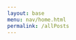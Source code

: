 ```yaml
---
layout: base
menu: nav/home.html
permalink: /allPosts
---
```

<div id="posts-container" class="py-10 space-y-6"></div>

<link href="https://cdn.jsdelivr.net/npm/daisyui@4.12.19/dist/full.min.css" rel="stylesheet" type="text/css" />

<script type="module">
import { getPostsByType, getImagesByPostId, removePostById } from "{{site.baseurl}}/assets/js/api/posts.js";
import { getCommentsByPostId, postComment } from "{{site.baseurl}}/assets/js/api/comments.js";
import { pythonURI } from "{{site.baseurl}}/assets/js/api/config.js";
import { getUserProfile } from "{{site.baseurl}}/assets/js/api/users.js"

const carType = "all";
const postsContainer = document.getElementById("posts-container");

const getPostImages = async (postId) => {
  getImagesByPostId(postId).then((images) => {
    if (images) {
      const formattedImages = [];
      images.forEach((image) => {
        formattedImages.push(`data:image/jpeg;base64,${image}`);
      });
      return formattedImages;
    } else {
      console.error("Failed to fetch images");
    }
  });
}

const removePost = async (postId, postElement) => {
  const removed = await removePostById(postId)
  if (removed) {
    postElement.remove(); // Remove the post element from the DOM
  } else {
    alert("Cannot remove post");
  }
}

getPostsByType(carType).then((posts) => {
  if (posts) {
    const postsContainer = document.getElementById("posts-container");
    const dateNow = new Date();
    const dateNowString = dateNow.getMonth()+1 + "/" + dateNow.getDate() + "/" + dateNow.getFullYear();
    const dateNowHours = dateNow.getHours();
    const orderedPostElements = [...posts]
    const orderedPosts = orderPostByDate(posts)

    orderedPosts.forEach((post, i) => {
      getImagesByPostId(post.id).then((images) => {
        const formattedImages = [];
        images.forEach((image) => {
          formattedImages.push(`data:image/jpeg;base64,${image}`);
        });
        const date = new Date(post.date_posted)
        let dateString = date.getMonth()+1 + "/" + date.getDate() + "/" + date.getFullYear();
        if (dateNowString === dateString) {
          dateString = "Today";
        }
        const profilePicture = pythonURI + "/uploads/" + post.user.uid + "/" + post.user.pfp
        const postElement = makePostElement(post.title, post.description, dateString, formattedImages, post.id, post.car_type, post.user.name, profilePicture);
        postsContainer.appendChild(postElement)
      });
    });
  } else {
    console.error("Failed to fetch posts");
  }
});

function makePostElement(title, description, date, images, postId, carType, username, profilePicture) {
  const postElement = document.createElement("div");
    postElement.className =
      "w-1/3 max-w-xl mx-auto border border-gray-300 rounded-lg shadow-md bg-white";

    // Add post content
    postElement.innerHTML = `
      <!-- Close Button -->
      <button
        class="closeBtn top-2 left-2 text-gray-600 hover:text-gray-900 rounded-full p-2"
        aria-label="Close">
        &times;
      </button>
      <!-- Header -->
      <div class="flex items-center px-4 py-2">
        <img src="${profilePicture}" alt="Profile Picture" class="w-10 h-10 rounded-full border border-gray-300">
        <div class="ml-3">
          <h3 class="text-lg font-semibold text-gray-900">${username}</h3>
          <p class="text-sm text-gray-500">${date}</p>
          <p class="text-sm text-gray-500">${carType.toUpperCase()}</p>
        </div>
      </div>     
      <hr class="border-gray-300">

      <!-- Carousel -->
      <div class="relative flex w-full overflow-hidden">
        <div class="carousel relative flex w-full">
          ${images
            .map(
              (image, index) =>
                `
                <img src="${image}" alt="${title}" class="carousel-item w-full">
                `
            )
            .join("")}
        </div>
      </div>

      <!-- Description -->
      <div class="px-4 py-2">
        <p class="text-gray-700">${description}</p>
      </div>

      <div class="px-4 py-2">
        <button id="show-comments-btn-${postId}" class="bg-red-500 text-white px-4 w-full py-1 rounded">Show Comments</button>
        <div id="comments-section-${postId}" class="hidden mt-4">
          
        </div>
    </div>
    <hr class="border-gray-300">
    `;

    const closeButton = postElement.querySelector(".closeBtn");
    closeButton.addEventListener("click", () => removePost(postId, postElement));

    postElement.querySelector(`#show-comments-btn-${postId}`).addEventListener("click", () => {
      loadComments(postId, postElement)
      });   

    return postElement;
}

const loadComments =  async (postId, postElement, loadShowingComments) => {
  const commentsSection = document.getElementById(`comments-section-${postId}`);
  if (!loadShowingComments) {
    commentsSection.classList.toggle("hidden");
  }
  if (!commentsSection.classList.contains("hidden")) {
    postElement.querySelector(`#show-comments-btn-${postId}`).innerHTML = "Hide Comments"
    const comments = await getCommentsByPostId(postId)
    console.log(comments)
    commentsSection.innerHTML = "";
    comments.map(comment => {
      const profilePicture = pythonURI + "/uploads/" + comment.user.uid + "/" + comment.user.pfp

      const commentElement = document.createElement("div")

      commentElement.className = "flex items-center space-x-4"
      commentElement.innerHTML = `
        <img src="${profilePicture}" alt="Profile Picture" class="w-10 h-10 rounded-full">
        <div>
          <p class="font-semibold">${comment.user.name}</p>
          <p class="text-gray-700">${comment.content}</p>
        </div>
      `
      commentsSection.appendChild(commentElement)
    // add commentElement to the comments section element
    })

    const currUser = await getUserProfile()

    if(!currUser) {
      return
    }

    console.log(currUser)
    const profilePicture = pythonURI + "/uploads/" + currUser.uid + "/" + currUser.pfp
    const makeCommentElement = document.createElement("div")
    makeCommentElement.className = "flex items-center space-x-4"
    makeCommentElement.innerHTML = `
    <div class="flex items-center space-x-4">
      <img src="${profilePicture}" alt="Profile Picture" class="w-10 h-10 rounded-full">
      <div>
        <p class="font-semibold">${currUser.name}</p>
        <input type="text" class="make-comment-content text-gray-700 bg-white" placeholder="Write a comment..."></input>
      </div>
          <button class="submit-comment-btn bg-red-500 text-white px-2 py-1 rounded text-sm">Post Comment</button>  
      </div>     
    `
    const submitCommentBtn = makeCommentElement.querySelector('.submit-comment-btn')
    const commentContent = makeCommentElement.querySelector('.make-comment-content')

    submitCommentBtn.addEventListener('click', () => {
        postComment({
          content: commentContent.value,
          post_id: postId
        }).then((comment) => {
          if (comment.success) {
            loadComments(postId, postElement, true)
          }
        })
    })

    //make the button work with the api and it is done also update comments when u post one
    commentsSection.appendChild(makeCommentElement)
    return
  }
  postElement.querySelector(`#show-comments-btn-${postId}`).innerHTML = "Show Comments"
}

function orderPostByDate(posts) {
  const sortedPosts = posts

  sortedPosts.sort((post1, post2) => {
    const dateTime1 = new Date(post1["date_posted"])
    const dateTime2 = new Date(post2["date_posted"])

    return dateTime1.getTime()-dateTime2.getTime()
  })
  return sortedPosts
}

</script>
